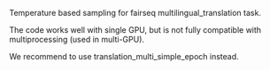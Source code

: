 
Temperature based sampling for fairseq multilingual_translation task.

The code works well with single GPU, but is not fully compatible with multiprocessing (used in multi-GPU).

We recommend to use translation_multi_simple_epoch instead.


